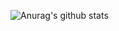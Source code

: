 ![Anurag's github stats](https://github-readme-stats.vercel.app/api?username=rfrob30&show_icons=true&theme=radical&count_private=true&include_all_commits=true)
